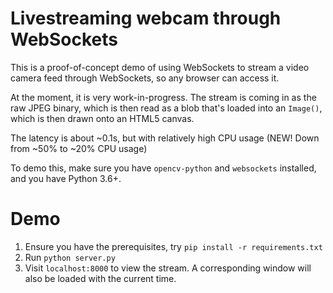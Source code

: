 # Livestreaming webcam through WebSockets

This is a proof-of-concept demo of using WebSockets to stream a video camera feed through WebSockets, so any browser can access it. 

At the moment, it is very work-in-progress. The stream is coming in as the raw JPEG binary, which is then read as a blob that's loaded into an `Image()`, which is then drawn onto an HTML5 canvas. 

The latency is about ~0.1s, but with relatively high CPU usage (NEW! Down from ~50% to ~20% CPU usage)

To demo this, make sure you have `opencv-python` and `websockets` installed, and you have Python 3.6+.

# Demo

1. Ensure you have the prerequisites, try `pip install -r requirements.txt`
2. Run `python server.py`
3. Visit `localhost:8000` to view the stream. A corresponding window will also be loaded with the current time.